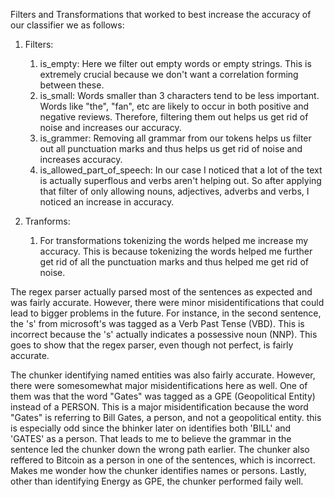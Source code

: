 Filters and Transformations that worked to best increase the accuracy of our classifier we as follows:
1. Filters:
    1. is_empty: Here we filter out empty words or empty strings. This is extremely crucial because we don't want a correlation forming between these.
    2. is_small: Words smaller than 3 characters tend to be less important. Words like "the", "fan", etc are likely to occur in both positive and negative reviews. Therefore, filtering them out helps us get rid of noise and increases our accuracy.
    3. is_grammer: Removing all grammar from our tokens helps us filter out all punctuation marks and thus helps us get rid of noise and increases accuracy.
    4. is_allowed_part_of_speech: In our case I noticed that a lot of the text is actually superflous and verbs aren't helping out. So after applying that filter of only allowing nouns, adjectives, adverbs and verbs, I noticed an increase in accuracy.

2. Tranforms:
    1. For transformations tokenizing the words helped me increase my accuracy. This is because tokenizing the words helped me further get rid of all the punctuation marks and thus helped me get rid of noise.

The regex parser actually parsed most of the sentences as expected and was fairly accurate.
However, there were minor misidentifications that could lead to bigger problems in the future.
For instance, in the second sentence, the 's' from microsoft's  was tagged as a Verb Past Tense (VBD).
This is incorrect because the 's' actually indicates a possessive noun (NNP). This goes to show that the regex parser, even though not perfect, is fairly accurate.


The chunker identifying named entities was also fairly accurate. However, there were somesomewhat major misidentifications here as well. One of them was that the word "Gates" was tagged as a GPE (Geopolitical Entity) instead of a PERSON. This is a major misidentification because the word "Gates" is referring to Bill Gates, a person, and not a geopolitical entity. this is especially odd since the bhinker later on identifies both 'BILL' and 'GATES' as a person. That leads to me to believe the grammar in the sentence led the chunker down the wrong path earlier. The chunker also reffered to Bitcoin as a person in one of the sentences, which is incorrect. Makes me wonder how the chunker identifies names or persons. Lastly, other than identifying Energy as GPE, the chunker performed faily well.
